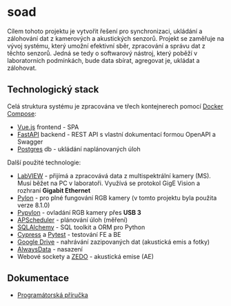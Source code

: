 # soad

Cílem tohoto projektu je vytvořit řešení pro synchronizaci, ukládání a zálohování dat z kamerových a akustických senzorů. 
Projekt se zaměřuje na vývoj systému, který umožní efektivní sběr, zpracování a správu dat z těchto senzorů. Jedná se tedy
o softwarový nástroj, který poběží v laboratorních podmínkách, bude data sbírat, agregovat je, ukládat a zálohovat.


## Technologický stack

Celá struktura systému je zpracována ve třech kontejnerech pomocí [Docker Compose](https://docs.docker.com/compose/):

- [Vue.js](https://vuejs.org/) frontend - SPA
- [FastAPI](https://fastapi.tiangolo.com/) backend - REST API s vlastní dokumentací formou OpenAPI a Swagger
- [Postgres](https://www.postgresql.org/) db - ukládání naplánovaných úloh

Další použité technologie:

- [LabVIEW](https://www.ni.com/en/shop/labview.html) - přijímá a zpracovává data z multispektrální kamery (MS). Musí běžet na PC v laboratoři.
  Využívá se protokol GigE Vision a rozhraní **Gigabit Ethernet**
- [Pylon](https://www.baslerweb.com/en/downloads/software/?downloadCategory.values.label.data=pylon) - pro plné fungování RGB kamery (v tomto projektu byla použita verze 8.1.0)
- [Pypylon](https://github.com/basler/pypylon) - ovladání RGB kamery přes **USB 3**
- [APScheduler](https://github.com/agronholm/apscheduler) - plánování úloh (měření)
- [SQLAlchemy](https://www.sqlalchemy.org/) - SQL toolkit a ORM pro Python
- [Cypress](https://www.cypress.io/) a [Pytest](https://docs.pytest.org/en/stable/) - testování FE a BE 
- [Google Drive](https://workspace.google.com/products/drive/) - nahrávání zazipovaných dat (akustická emis a fotky)
- [AlwaysData](https://www.alwaysdata.com/en/) - nasazení
- Webové sockety a [ZEDO](http://dakel.cz/index.php?pg=prod/dev/zedo_en) - akustická emise (AE)

## Dokumentace

- [Programátorská příručka](./docs/cz/programmer.md)

